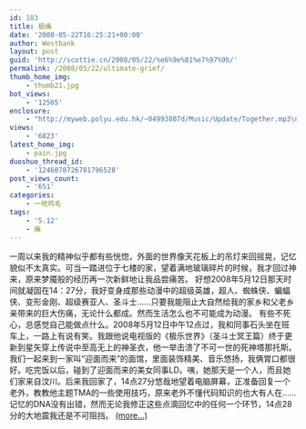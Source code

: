 ```yaml
---
id: 183
title: 极痛
date: '2008-05-22T16:25:21+00:00'
author: Westbank
layout: post
guid: 'http://scottie.cn/2008/05/22/%e6%9e%81%e7%97%9b/'
permalink: /2008/05/22/ultimate-grief/
thumb_home_img:
    - thumb21.jpg
bot_views:
    - '12505'
enclosure:
    - "http://myweb.polyu.edu.hk/~04993807d/Music/Update/Together.mp3\n4647792\naudio/mpeg"
views:
    - '6823'
latest_home_img:
    - pain.jpg
duoshuo_thread_id:
    - '1246078726781796528'
post_views_count:
    - '651'
categories:
    - 一地鸡毛
tags:
    - '5.12'
    - 痛
---
```


一周以来我的精神似乎都有些恍惚，外面的世界像天花板上的吊灯来回摇晃，记忆貌似不太真实。可当一踏进位于七楼的家，望着满地玻璃碎片的时候，我才回过神来，原来梦魇般的经历再一次新鲜地让我品尝痛苦。 好想2008年5月12日那天时间就凝固在14：27分，我好变身成那些动漫中的超级英雄，超人、蜘蛛侠、蝙蝠侠、变形金刚、超级赛亚人、圣斗士......只要我能阻止大自然给我的家乡和父老乡亲带来的巨大伤痛，无论什么都成。然而生活怎么也不可能成为动漫。 有些不死心，总感觉自己能做点什么。2008年5月12日中午12点过，我和同事石头坐在班车上，一路上有说有笑。我跟他说电视版的《极乐世界》（圣斗士冥王篇）终于更新到星矢穿上传说中至高无上的神圣衣，他一举击溃了不可一世的死神塔那托斯。我们一起来到一家叫“迎面而来”的面馆，里面装饰精美、音乐悠扬，我俩胃口都很好。吃完饭以后，碰到了迎面而来的美女同事LD。咦，她那天是一个人，而且她们家来自汶川。后来我回家了，14点27分悠哉地望着电脑屏幕，正准备回复一个老外，教教他主题TMA的一些使用技巧，原来老外不懂代码知识的也大有人在......记忆的DNA没有出错，然而无论我修正这些点滴回忆中的任何一个环节，14点28分的大地震我还是不可阻挡。 [<span aria-label="Continue reading 极痛">(more…)</span>](http://farbank.net/2008/05/22/ultimate-grief/#more-183)